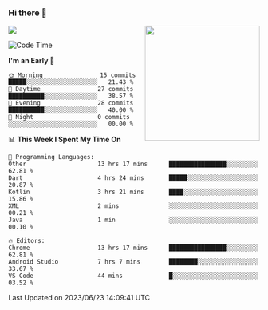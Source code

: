 ### Hi there 👋

![](https://metrics.lecoq.io/itaowu?template=classic&config.timezone=Asia%2FShanghai)
<img align='right' src="https://media.giphy.com/media/M9gbBd9nbDrOTu1Mqx/giphy.gif" width="230">

<!--START_SECTION:waka-->
![Code Time](http://img.shields.io/badge/Code%20Time-108%20hrs%2036%20mins-blue)

**I'm an Early 🐤** 

```text
🌞 Morning                15 commits          █████░░░░░░░░░░░░░░░░░░░░   21.43 % 
🌆 Daytime                27 commits          ██████████░░░░░░░░░░░░░░░   38.57 % 
🌃 Evening                28 commits          ██████████░░░░░░░░░░░░░░░   40.00 % 
🌙 Night                  0 commits           ░░░░░░░░░░░░░░░░░░░░░░░░░   00.00 % 
```


📊 **This Week I Spent My Time On** 

```text
💬 Programming Languages: 
Other                    13 hrs 17 mins      ████████████████░░░░░░░░░   62.81 % 
Dart                     4 hrs 24 mins       █████░░░░░░░░░░░░░░░░░░░░   20.87 % 
Kotlin                   3 hrs 21 mins       ████░░░░░░░░░░░░░░░░░░░░░   15.86 % 
XML                      2 mins              ░░░░░░░░░░░░░░░░░░░░░░░░░   00.21 % 
Java                     1 min               ░░░░░░░░░░░░░░░░░░░░░░░░░   00.10 % 

🔥 Editors: 
Chrome                   13 hrs 17 mins      ████████████████░░░░░░░░░   62.81 % 
Android Studio           7 hrs 7 mins        ████████░░░░░░░░░░░░░░░░░   33.67 % 
VS Code                  44 mins             █░░░░░░░░░░░░░░░░░░░░░░░░   03.52 % 
```


 Last Updated on 2023/06/23 14:09:41 UTC
<!--END_SECTION:waka-->

<!--
**itaowu/itaowu** is a ✨ _special_ ✨ repository because its `README.md` (this file) appears on your GitHub profile.

Here are some ideas to get you started:

- 🔭 I’m currently working on ...
- 🌱 I’m currently learning ...
- 👯 I’m looking to collaborate on ...
- 🤔 I’m looking for help with ...
- 💬 Ask me about ...
- 📫 How to reach me: ...
- 😄 Pronouns: ...
- ⚡ Fun fact: ...
-->
